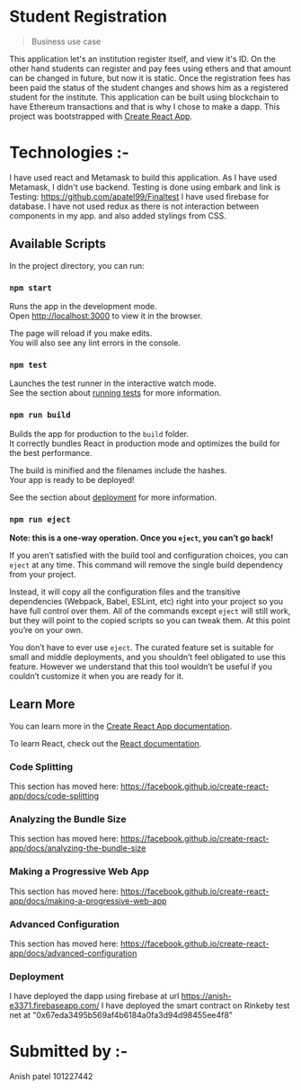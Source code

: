 # Student Registration
> Business use case

This application let's an institution register itself, and view it's ID.
On the other hand students can register and pay fees using ethers and that amount can be changed in future, but now it is static.
Once the registration fees has been paid the status of the student changes and shows him as a registered student for the institute.
This application can be built using blockchain to have Ethereum transactions and that is why I chose to make a dapp. This project was bootstrapped with [Create React App](https://github.com/facebook/create-react-app).


# Technologies :-
I have used react and Metamask to build this application. As I have used Metamask, I didn't use backend.
Testing is done using embark and link is Testing: https://github.com/apatel99/Finaltest
I have used firebase for  database. I have not used redux as there is not interaction between components in my app.
and also added stylings from CSS.


## Available Scripts

In the project directory, you can run:

### `npm start`

Runs the app in the development mode.<br>
Open [http://localhost:3000](http://localhost:3000) to view it in the browser.

The page will reload if you make edits.<br>
You will also see any lint errors in the console.

### `npm test`

Launches the test runner in the interactive watch mode.<br>
See the section about [running tests](https://facebook.github.io/create-react-app/docs/running-tests) for more information.

### `npm run build`

Builds the app for production to the `build` folder.<br>
It correctly bundles React in production mode and optimizes the build for the best performance.

The build is minified and the filenames include the hashes.<br>
Your app is ready to be deployed!

See the section about [deployment](https://facebook.github.io/create-react-app/docs/deployment) for more information.

### `npm run eject`

**Note: this is a one-way operation. Once you `eject`, you can’t go back!**

If you aren’t satisfied with the build tool and configuration choices, you can `eject` at any time. This command will remove the single build dependency from your project.

Instead, it will copy all the configuration files and the transitive dependencies (Webpack, Babel, ESLint, etc) right into your project so you have full control over them. All of the commands except `eject` will still work, but they will point to the copied scripts so you can tweak them. At this point you’re on your own.

You don’t have to ever use `eject`. The curated feature set is suitable for small and middle deployments, and you shouldn’t feel obligated to use this feature. However we understand that this tool wouldn’t be useful if you couldn’t customize it when you are ready for it.

## Learn More

You can learn more in the [Create React App documentation](https://facebook.github.io/create-react-app/docs/getting-started).

To learn React, check out the [React documentation](https://reactjs.org/).

### Code Splitting

This section has moved here: https://facebook.github.io/create-react-app/docs/code-splitting

### Analyzing the Bundle Size

This section has moved here: https://facebook.github.io/create-react-app/docs/analyzing-the-bundle-size

### Making a Progressive Web App

This section has moved here: https://facebook.github.io/create-react-app/docs/making-a-progressive-web-app

### Advanced Configuration

This section has moved here: https://facebook.github.io/create-react-app/docs/advanced-configuration

### Deployment

I have deployed the dapp using firebase at url https://anish-e3371.firebaseapp.com/
I have deployed the smart contract on Rinkeby test net at "0x67eda3495b569af4b6184a0fa3d94d98455ee4f8"

# Submitted by :-

Anish patel
101227442
